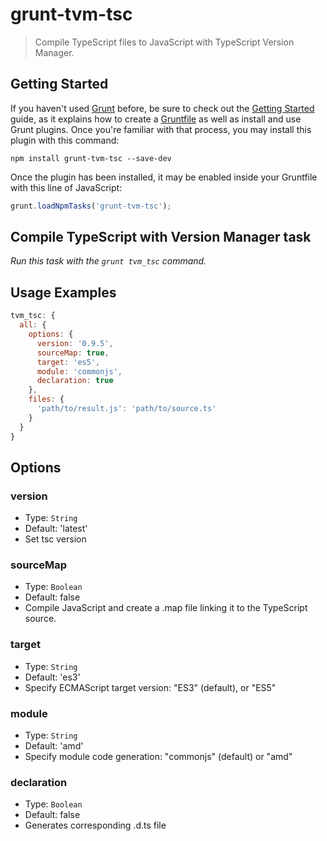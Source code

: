# grunt-tvm-tsc
> Compile TypeScript files to JavaScript with TypeScript Version Manager.

## Getting Started
If you haven't used [Grunt](http://gruntjs.com/) before, be sure to check out the [Getting Started](http://gruntjs.com/getting-started) guide, as it explains how to create a [Gruntfile](http://gruntjs.com/sample-gruntfile) as well as install and use Grunt plugins. Once you're familiar with that process, you may install this plugin with this command:

```shell
npm install grunt-tvm-tsc --save-dev
```

Once the plugin has been installed, it may be enabled inside your Gruntfile with this line of JavaScript:

```js
grunt.loadNpmTasks('grunt-tvm-tsc');
```

## Compile TypeScript with Version Manager task

_Run this task with the `grunt tvm_tsc` command._

## Usage Examples

```js
tvm_tsc: {
  all: {
    options: {
      version: '0.9.5',
      sourceMap: true,
      target: 'es5',
      module: 'commonjs',
      declaration: true
    },
    files: {
      'path/to/result.js': 'path/to/source.ts'
    }
  }
}
```

## Options
### version
+ Type: `String`
+ Default: 'latest'
+ Set tsc version

### sourceMap
+ Type: `Boolean`
+ Default: false
+ Compile JavaScript and create a .map file linking it to the TypeScript source.

### target
+ Type: `String`
+ Default: 'es3'
+ Specify ECMAScript target version: "ES3" (default), or "ES5"

### module
+ Type: `String`
+ Default: 'amd'
+ Specify module code generation: "commonjs" (default) or "amd"

### declaration
+ Type: `Boolean`
+ Default: false
+ Generates corresponding .d.ts file

